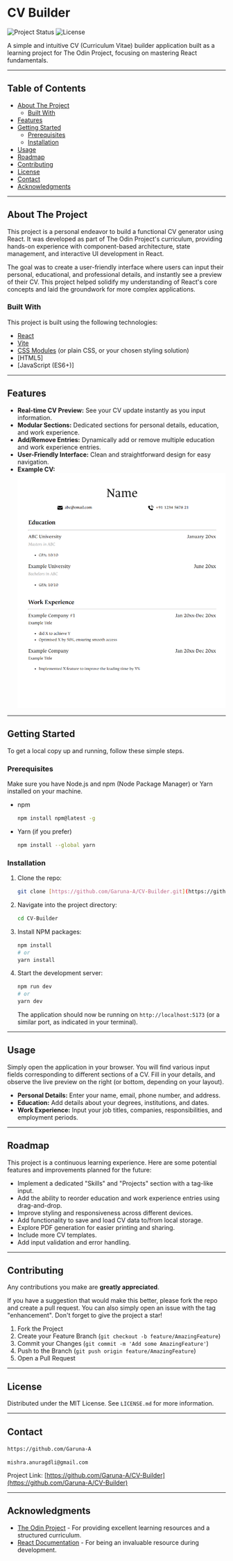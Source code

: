 # CV Builder

![Project Status](https://img.shields.io/badge/status-in%20progress-yellow.svg)
![License](https://img.shields.io/badge/license-MIT-blue.svg)

A simple and intuitive CV (Curriculum Vitae) builder application built as a learning project for The Odin Project, focusing on mastering React fundamentals.

---

## Table of Contents

* [About The Project](#about-the-project)
    * [Built With](#built-with)
* [Features](#features)
* [Getting Started](#getting-started)
    * [Prerequisites](#prerequisites)
    * [Installation](#installation)
* [Usage](#usage)
* [Roadmap](#roadmap)
* [Contributing](#contributing)
* [License](#license)
* [Contact](#contact)
* [Acknowledgments](#acknowledgments)

---

## About The Project

This project is a personal endeavor to build a functional CV generator using React. It was developed as part of The Odin Project's curriculum, providing hands-on experience with component-based architecture, state management, and interactive UI development in React.

The goal was to create a user-friendly interface where users can input their personal, educational, and professional details, and instantly see a preview of their CV. This project helped solidify my understanding of React's core concepts and laid the groundwork for more complex applications.

### Built With

This project is built using the following technologies:

* [React](https://react.dev/)
* [Vite](https://vitejs.dev/)
* [CSS Modules](https://create-react-app.dev/docs/adding-css-modules/) (or plain CSS, or your chosen styling solution)
* [HTML5]
* [JavaScript (ES6+)]

---

## Features

* **Real-time CV Preview:** See your CV update instantly as you input information.
* **Modular Sections:** Dedicated sections for personal details, education, and work experience.
* **Add/Remove Entries:** Dynamically add or remove multiple education and work experience entries.
* **User-Friendly Interface:** Clean and straightforward design for easy navigation.
* **Example CV:**![CV Builder Screenshot](https://github.com/Garuna-A/CV-Builder/blob/main/src/assets/resume-sample.png)

---

## Getting Started

To get a local copy up and running, follow these simple steps.

### Prerequisites

Make sure you have Node.js and npm (Node Package Manager) or Yarn installed on your machine.

* npm
    ```bash
    npm install npm@latest -g
    ```
* Yarn (if you prefer)
    ```bash
    npm install --global yarn
    ```

### Installation

1.  Clone the repo:
    ```bash
    git clone [https://github.com/Garuna-A/CV-Builder.git](https://github.com/Garuna-A/CV-Builder.git)
    ```
2.  Navigate into the project directory:
    ```bash
    cd CV-Builder
    ```
3.  Install NPM packages:
    ```bash
    npm install
    # or
    yarn install
    ```
4.  Start the development server:
    ```bash
    npm run dev
    # or
    yarn dev
    ```
    The application should now be running on `http://localhost:5173` (or a similar port, as indicated in your terminal).

---

## Usage

Simply open the application in your browser. You will find various input fields corresponding to different sections of a CV. Fill in your details, and observe the live preview on the right (or bottom, depending on your layout).

* **Personal Details:** Enter your name, email, phone number, and address.
* **Education:** Add details about your degrees, institutions, and dates.
* **Work Experience:** Input your job titles, companies, responsibilities, and employment periods.


---

## Roadmap

This project is a continuous learning experience. Here are some potential features and improvements planned for the future:

* Implement a dedicated "Skills" and "Projects" section with a tag-like input.
* Add the ability to reorder education and work experience entries using drag-and-drop.
* Improve styling and responsiveness across different devices.
* Add functionality to save and load CV data to/from local storage.
* Explore PDF generation for easier printing and sharing.
* Include more CV templates.
* Add input validation and error handling.

---

## Contributing

Any contributions you make are **greatly appreciated**.

If you have a suggestion that would make this better, please fork the repo and create a pull request. You can also simply open an issue with the tag "enhancement". Don't forget to give the project a star!

1.  Fork the Project
2.  Create your Feature Branch (`git checkout -b feature/AmazingFeature`)
3.  Commit your Changes (`git commit -m 'Add some AmazingFeature'`)
4.  Push to the Branch (`git push origin feature/AmazingFeature`)
5.  Open a Pull Request

---

## License

Distributed under the MIT License. See `LICENSE.md` for more information.

---

## Contact

 `https://github.com/Garuna-A`

 
 `mishra.anuragdli@gmail.com`

Project Link: [https://github.com/Garuna-A/CV-Builder](https://github.com/Garuna-A/CV-Builder)

---

## Acknowledgments

* [The Odin Project](https://www.theodinproject.com/) - For providing excellent learning resources and a structured curriculum.
* [React Documentation](https://react.dev/learn) - For being an invaluable resource during development.
